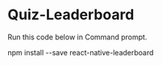 # Quiz-Leaderboard

Run this code below in Command prompt.

npm install --save react-native-leaderboard
